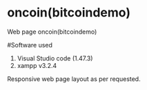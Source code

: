 # oncoin(bitcoindemo)
Web page oncoin(bitcoindemo)

#Software used
1. Visual Studio code (1.47.3)
2. xampp v3.2.4

Responsive web page layout as per requested.
